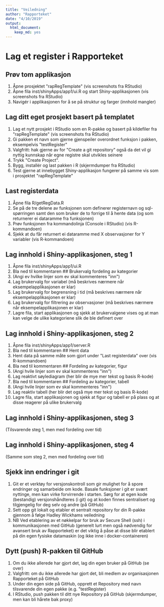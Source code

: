 ```yaml
---
title: "Veiledning"
author: "Rapporteket"
date: "4/10/2019"
output: 
  html_document: 
    keep_md: yes
---
```


# Lag et register i Rapporteket

## Prøv tom applikasjon
1. Åpne prosjektet "rapRegTemplate" (vis screenshots fra RStudio)
1. Åpne fila inst/shinyApps/app1/ui.R og start Shiny-applikasjonen (vis screenshots fra RStudio)
1. Navigér i applikasjonen for å se på struktur og farger (innhold mangler)

## Lag ditt eget prosjekt basert på templatet
1. Lag et nytt prosjekt i RStudio som en R-pakke og basert på kildefiler fra "rapRegTemplate" (vis screenshots fra RStudio)
1. Gi pakken et navn som gjerne gjenspeiler overordnet funksjon i pakken, eksempelvis "testRegister"
1. Valgfritt: hak gjerne av for "Create a git repository" også da det vil gi nyttig kunnskap når egne registre skal utvikles seinere
1. Trykk "Create Project".
1. Bygg, installér og last pakken i R (skjermdumper fra RStudio)
1. Test gjerne at innebygget Shiny-applikasjon fungerer på samme vis som i prosjektet "rapRegTemplate"

## Last registerdata
1. Åpne fila R/getRegData.R
1. Se på de tre delene av funksjonen som definerer registernavn og sql-spørringen samt den som bruker de to forrige til å hente data (og som returnerer ei dataramme fra funksjonen)
1. Prøv funksjonen fra kommandolinja (Console i RStudio) (vis R-kommandoen)
1. Sjekk at du får returnert ei dataramme med X observasjoner for Y variabler (vis R-kommandoen)

## Lag innhold i Shiny-applikasjonen, steg 1
1. Åpne fila inst/shinyApps/app1/ui.R
1. Bla ned til kommentaren ## Brukervalg fordeling av kategorier
1. (Angi ev hvilke linjer som ev skal kommenteres "inn")
1. Lag brukervalg for variabel (må beskrives nærmere når eksempelapplikasjonen er klar)
1. Lag brukervalg for begrensning i tid (må beskrives nærmere når eksempelapplikasjonen er klar)
1. Lag brukervalg for filtrering av observasjoner (må beskrives nærmere når eksempelapplikasjonen er klar)
1. Lagre fila, start applikasjonen og sjekk at brukervalgene vises og at man kan velge de ulike kategoriene slik de ble definert over

## Lag innhold i Shiny-applikasjonen, steg 2
1. Åpne fila inst/shinyApps/app1/server.R
1. Bla ned til kommentaren ## Hent data
1. Hent data på samme måte som gjort under "Last registerdata" over (vis R-kommandoen)
1. Bla ned til kommentaren ## Fordeling av kategorier, figur
1. (Angi hvile linjer som ev skal kommenteres "inn")
1. Lag reaktivt søylediagram (her blir de mye mer tekst og basis R-kode)
1. Bla ned til kommentaren ## Fordeling av kategorier, tabell
1. (Angi hvile linjer som ev skal kommenteres "inn")
1. Lag reaktiv tabell (her blir det også mye mer tekst og basis R-kode)
1. Lagre fila, start applikasjonen og sjekk at figur og tabell er på plass og at disse reagerer på ulike brukervalg

## Lag innhold i Shiny-applikasjonen, steg 3
(Tilsvarende steg 1, men med fordeling over tid)

## Lag innhold i Shiny-applikasjonen, steg 4
(Samme som steg 2, men med fordeling over tid)

## Sjekk inn endringer i git
1. Git er et verktøy for versjonskontroll som gir mulighet for å spore endringer og samarbeide om kode. Basale funksjoner i git er svært nyttinge, men kan virke forvirrende i starten. Sørg for at egen kode (bestandig) versjonshåndteres (i git) og at koden finnes sentralisert og tilgjengelig for deg selv og andre (på GitHub)
1. Sett opp git lokalt og etabler et sentralt repository for din R-pakke gjennom å følge Hadley Wickhams veiledning
1. NB Ved etablering av et nøkkelpar for bruk av Secure Shell (ssh) i kommunikasjonen med GitHub (generelt lurt men også nødvendig for avansert bruk av Rapporteket) er det viktig å påse at disse blir etablert på din egen fysiske datamaskin (og ikke inne i docker-containeren)


## Dytt (push) R-pakken til GitHub
1. Om du ikke allerede har gjort det, lag din egen bruker på GitHub (se over)
1. Valgfritt: om du ikke allerede har gjort det, bli medlem av organisasjonen Rapporteket på GitHub
1. Under din egen side på GitHub, opprett et Repository med navn tilsvarende din egen pakke (e.g. "testRegister)
1. I RStudio, push pakken til ditt nye Repository på GitHub (skjermdumper, men kan bli hårete bak proxy)

